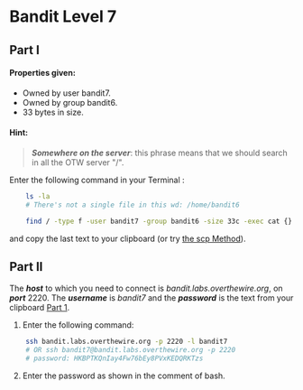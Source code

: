 # Bandit Level 7
## Part I
#### Properties given:
- Owned by user bandit7.
- Owned by group bandit6.
- 33 bytes in size.
#### Hint:
> ***Somewhere on the server***: this phrase means that we should search in all the OTW server "/".

Enter the following command in your Terminal :  
```bash
    ls -la
    # There's not a single file in this wd: /home/bandit6
```
```bash
    find / -type f -user bandit7 -group bandit6 -size 33c -exec cat {} +
```
and copy the last text to your clipboard (or try [the scp Method](https://github.com/Reda-BELHAJ/OverTheWire/blob/main/Bandit/Bandit0-9/Level1.md#part-i)).

## Part II

The ***host*** to which you need to connect is *bandit.labs.overthewire.org*, on ***port*** 2220. The ***username*** is *bandit7* and the ***password*** is the text from your clipboard [Part 1](https://github.com/Reda-BELHAJ/OverTheWire/blob/main/Bandit/Bandit0-9/Level7.md#part-i). 

1. Enter the following command:  

```bash
	ssh bandit.labs.overthewire.org -p 2220 -l bandit7
	# OR ssh bandit7@bandit.labs.overthewire.org -p 2220
	# password: HKBPTKQnIay4Fw76bEy8PVxKEDQRKTzs
```
2. Enter the password as shown in the comment of bash.
